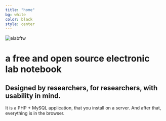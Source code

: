 ```yaml
---
title: "home"
bg: white
color: black
style: center
---
```


![elabftw](https://i.imgur.com/1dbAJGu.png)

# a free and open source electronic lab notebook


## Designed by researchers, for researchers, with usability in mind.


It is a PHP + MySQL application, that you install on a server. And after that, everything is in the browser.
